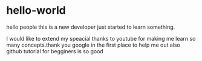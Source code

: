 # hello-world
hello people this is a new developer just started to learn something.

I would like to extend my speacial thanks to youtube for making me learn so many concepts.thank you google in the first place to help me out also github tutorial for begginers is so good








